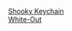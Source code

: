 [Shooky Keychain](https://sketchfab.com/models/7a134b27f34d4f7d8920327851bc22ed)  
[White-Out](https://sketchfab.com/models/5a621f60182b47cc9c201c73ec778e75)
